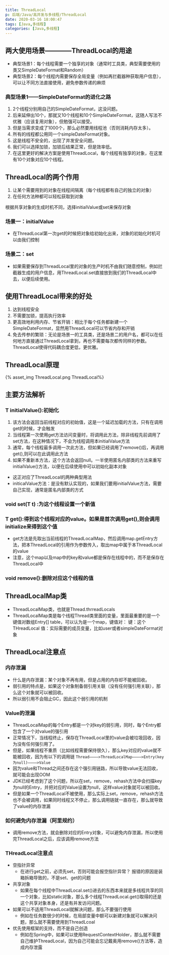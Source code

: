 ```yaml
---
title: ThreadLocal
p: 后端/Java/高并发与多线程/ThreadLocal
date: 2020-03-16 18:00:47
tags: [Java,多线程]
categories: [Java,多线程]
---
```

## 两大使用场景————ThreadLocal的用途

- 典型场景1：每个线程需要一个独享的对象（通常时工具类，典型需要使用的类又SimpleDateFormat和Random）
- 典型场景2：每个线程内需要保存全局变量（例如再拦截器种获取用户信息），可以让不同方法直接使用，避免参数传递的麻烦

### 典型场景1——SimpleDateFormat的进化之路

1. 2个线程分别用自己的SimpleDateFormat，这没问题。
2. 后来延伸出10个，那就又10个线程和10个SimpleDateFormat，这随人写法不优雅（应该复用对象），但勉强可以接受。
3. 但是当需求变成了1000个，那么必然要用线程池（否则消耗内存太多）。
4. 所有的线程都公用同一个simpleDateFormat对象。
5. 这是线程不安全的，出现了并发安全问题。
6. 我们可以选择加锁，加锁后结果正常，但是效率低。
7. 在这里更好的解决方案是使用ThreadLocal，每个线程有独享的对象，在这里有10个对象对应10个线程。

## ThreadLocal的两个作用

1. 让某个需要用到的对象在线程间隔离（每个线程都有自己的独立的对象）
2. 在任何方法种都可以轻松获取到对象

根据共享对象的生成时机不同，选择initialValue或set来保存对象

### 场景一：initialValue

- 在ThreadLocal第一次get的时候把对象给初始化出来，对象的初始化时机可以由我们控制

### 场景二：set

- 如果需要保存到ThreadLocal里的对象的生产时机不由我们随意控制，例如拦截器生成的用户信息，用ThreadLocal.set直接放到我们的ThreadLocal中去，以便后续使用。

## 使用ThreadLocal带来的好处

1. 达到线程安全
2. 不需要加锁，提高执行效率
3. 更高效地利用内存、节省开销：相比于每个任务都新建一个SimpleDateFormat，显然用ThreadLocal可以节省内存和开销
4. 免去传参的繁琐：无论是场景一的工具类，还是场景二的用户名，都可以在任何地方直接通过ThreadLocal拿到，再也不需要每次都传同样的参数。ThreadLocal使得代码耦合度更低，更优雅。

## ThreadLocal原理

{% asset_img ThreadLocal.png ThreadLocal%}

## 主要方法解析

### T initialValue():初始化

1. 该方法会返回当前线程对应的初始值，这是一个延迟加载的方法，只有在调用get的时候，才会触发
2. 当线程第一次使用get方法访问变量时，将调用此方法，除非线程先前调用了set方法，在这种情况下，不会为线程调用本initialValue方法
3. 通常，每个线程最多调用一次此方法，但如果已经调用了remove()后，再调用get(),则可以在此调用此方法
4. 如果不重新本方法，这个方法会返回null。一半使用匿名内部类的方法来重写initialValue()方法，以便在后续使用中可以初始化副本对象

- 这正对应了ThreadLocal的两种典型用法
- initicalValue方法：是没有默认实现的，如果我们要用initialValue方法，需要自己实现，通常是匿名内部类的方式

### void set(T t) :为这个线程设置一个新值

### T get():得到这个线程对应的value。如果是首次调用get(),则会调用initialize来得到这个值

- get方法是先取出当前线程的ThreadLocalMap，然后调用map.getEntry方法，把本ThreadLocal的引用作为参数传入，取出map中属于本ThreadLocal的value
- 注意，这个map以及map中的key和value都是保存在线程中的，而不是保存在ThreadLocal中

### void remove():删除对应这个线程的值

## ThreadLocalMap类

- ThreadLocalMap类，也就是Thread.thrreadLocals
- ThreadLocalMap类是每个线程Thread类里面的变量，里面最重要的是一个键值对数组Entry[] table，可以认为是一个map，键值对：
    键：这个THreadLocal
    值：实际需要的成员变量，比如user或者simpleDateFormat对象

## ThreadLocal注意点

### 内存泄漏

- 什么是内存泄漏：某个对象不再有用，但是占用的内存却不能被回收。
- 弱引用的特点是，如果这个对象制备弱引用关联（没有任何强引用关联），那么这个对象就可以被回收。
- 所以弱引用不会阻止GC，因此这个弱引用的机制

### Value的泄漏

- ThreadLocalMap的每个Entry都是一个对key的弱引用，同时，每个Entry都包含了一个对value的强引用
- 正常情况下，当线程终止，保存在ThreadLocal里的value会被垃圾回收，因为没有任何强引用了。
- 但是，如果线程不重质（比如线程需要保持很久），那么key对应的value就不能被回收，因为有以下的调用链
    `Thread————>ThreadLocalMap————>Entry(key为null)————>Value`
- 因为value和Thread之间还存在这个强引用链路，所以导致value无法回收，就可能会出现OOM
- JDK已经考虑到了这个问题，所以在set，remove，rehash方法中会扫描key为null的Entry，并把对应的Value设置为null，这样value对象就可以被回收。
- 但是如果一个ThreadLocal不被使用，那么实际上set，remove，rehash方法也不会被调用，如果同时线程又不停止，那么调用链就一直存在，那么就导致了value的内存泄漏

### 如何避免内存泄漏（阿里规约）

- 调用remove方法，就会删除对应的Entry对象，可以避免内存泄漏，所以使用完ThreadLocal之后，应该调用remove方法

### THreadLocal注意点

- 空指针异常
  - 在进行get之前，必须先set，否则可能会报空指针异常？
  报错的原因是装箱拆箱导致的，不是set、get的问题
- 共享对象
  - 如果在每个线程中ThreadLocal.set()进去的东西本来就是多线程共享的同一个对象，比如static对象，那么多个线程ThreadLocal.get()取得的还是这个共享对象本身，还是有并发访问问题。
- 如果可以不适用ThreadLocal就解决问题，那么不要强行使用
  - 例如在任务数很少的时候，在局部变量中额可以新建对象就可以解决问题，那么就不需要使用到ThreadLcoal
- 优先使用框架的支持，而不是自己创造
  - 例如在Spring中，如果可以使用RequestContextHolder，那么就不需要自己维护ThreadLocal，因为自己可能会忘记戴奥用remove()方法等，造成内存泄露
